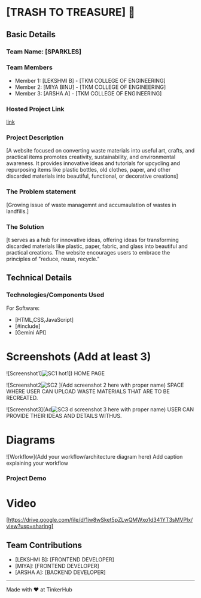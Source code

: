 # [TRASH TO TREASURE] 🎯


## Basic Details
### Team Name: [SPARKLES]


### Team Members
- Member 1: [LEKSHMI B] - [TKM COLLEGE OF ENGINEERING]
- Member 2: [MIYA BINU] - [TKM COLLEGE OF ENGINEERING]
- Member 3: [ARSHA A]   - [TKM COLLEGE OF ENGINEERING]

### Hosted Project Link
<a href="https://new-folder-2-bomy.vercel.app/">link</a>

### Project Description
[A website focused on converting waste materials into useful art, crafts, and practical items promotes creativity, sustainability, and environmental awareness. It provides innovative ideas and tutorials for upcycling and repurposing items like plastic bottles, old clothes, paper, and other discarded materials into beautiful, functional, or decorative creations]

### The Problem statement
[Growing issue of waste managemnt and accumaulation of wastes in landfills.]

### The Solution
[t serves as a hub for innovative ideas, offering ideas for transforming discarded materials like plastic, paper, fabric, and glass into beautiful and practical creations. The website encourages users to embrace the principles of "reduce, reuse, recycle."

## Technical Details
### Technologies/Components Used
For Software:
- [HTML,CSS,JavaScript]
- [#include]
- [Gemini API]

# Screenshots (Add at least 3)
![Screenshot1]![SC1](https://github.com/user-attachments/assets/d4f3335f-b7c6-4396-8fbb-7db8f1664948)
hot1])
HOME PAGE

![Screenshot2![SC2](https://github.com/user-attachments/assets/ab868f7a-e0d8-48ac-81b4-91e95e75a2c1)
](Add screenshot 2 here with proper name)
SPACE WHERE USER CAN UPLOAD WASTE MATERIALS THAT ARE TO BE RECREATED.

![Screenshot3](Ad![SC3](https://github.com/user-attachments/assets/12744c7d-54a5-4a74-933e-cfbb413b21ad)
d screenshot 3 here with proper name)
USER CAN PROVIDE THEIR IDEAS AND DETAILS WITHUS.

# Diagrams
![Workflow](Add your workflow/architecture diagram here)
Add caption explaining your workflow


### Project Demo
# Video
[https://drive.google.com/file/d/1jw8wSket5pZLwQMWxo1d341YT3sMVPlx/view?usp=sharing]


## Team Contributions
- [LEKSHMI B]: [FRONTEND DEVELOPER]
- [MIYA]: [FRONTEND DEVELOPER]
- [ARSHA A]: [BACKEND DEVELOPER]

---
Made with ❤ at TinkerHub
